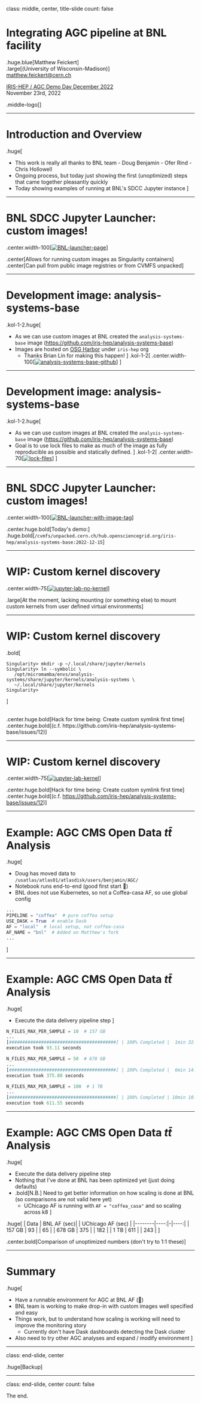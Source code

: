 class: middle, center, title-slide
count: false

# Integrating AGC pipeline at BNL facility

.huge.blue[Matthew Feickert]<br>
.large[(University of Wisconsin-Madison)]
<br>
[matthew.feickert@cern.ch](mailto:matthew.feickert@cern.ch)

[IRIS-HEP / AGC Demo Day December 2022](https://indico.cern.ch/event/1218004/#4-integrating-agc-pipeline-at)
<br>
November 23rd, 2022

.middle-logo[]

---
# Introduction and Overview

.huge[
- This work is really all thanks to BNL team
      - Doug Benjamin
      - Ofer Rind
      - Chris Hollowell
- Ongoing process, but today just showing the first (unoptimized) steps that came together pleasantly quickly
- Today showing examples of running at BNL's SDCC Jupyter instance
]

---
# BNL SDCC Jupyter Launcher: custom images!

.center.width-100[[![BNL-launcher-page](figures/BNL-launcher-page.png)](https://atlas-jupyter-test.sdcc.bnl.gov/)]

.center[Allows for running custom images as Singularity containers]
.center[Can pull from public image registries or from CVMFS unpacked]

---
# Development image: analysis-systems-base

.kol-1-2.huge[
- As we can use custom images at BNL created the `analysis-systems-base` image (https://github.com/iris-hep/analysis-systems-base)
- Images are hosted on [OSG Harbor](https://hub.opensciencegrid.org/harbor/projects/863/repositories/analysis-systems-base) under `iris-hep` org
   - Thanks Brian Lin for making this happen!
]
.kol-1-2[
.center.width-100[[![analysis-systems-base-github](figures/analysis-systems-base-github.png)](https://github.com/iris-hep/analysis-systems-base)]
]

---
# Development image: analysis-systems-base

.kol-1-2.huge[
- As we can use custom images at BNL created the `analysis-systems-base` image (https://github.com/iris-hep/analysis-systems-base)
- Goal is to use lock files to make as much of the image as fully reproducible as possible and statically defined.
]
.kol-1-2[
.center.width-70[[![lock-files](figures/lock-files.png)](https://github.com/iris-hep/analysis-systems-base)]
]

---
# BNL SDCC Jupyter Launcher: custom images!

.center.width-100[[![BNL-launcher-with-image-tag](figures/BNL-launcher-with-image-tag.png)](https://atlas-jupyter-test.sdcc.bnl.gov/)]

.center.huge.bold[Today's demo:]
.huge.bold[`/cvmfs/unpacked.cern.ch/hub.opensciencegrid.org/iris-hep/analysis-systems-base:2022-12-15`]

---
# WIP: Custom kernel discovery

.center.width-75[[![jupyter-lab-no-kernel](figures/jupyter-lab-no-kernel.png)](https://atlas-jupyter-test.sdcc.bnl.gov/)]

.large[At the moment, lacking mounting (or something else) to mount custom kernels from user defined virtual environments]

---
# WIP: Custom kernel discovery

.bold[
```
Singularity> mkdir -p ~/.local/share/jupyter/kernels
Singularity> ln --symbolic \
   /opt/micromamba/envs/analysis-systems/share/jupyter/kernels/analysis-systems \
   ~/.local/share/jupyter/kernels
Singularity>
```
]

<br>
.center.huge.bold[Hack for time being: Create custom symlink first time]
.center.huge.bold[(c.f. https://github.com/iris-hep/analysis-systems-base/issues/12)]

---
# WIP: Custom kernel discovery

.center.width-75[[![jupyter-lab-kernel](figures/jupyter-lab-kernel.png)](https://atlas-jupyter-test.sdcc.bnl.gov/)]

.center.huge.bold[Hack for time being: Create custom symlink first time]
.center.huge.bold[(c.f. https://github.com/iris-hep/analysis-systems-base/issues/12)]

---
# Example: AGC CMS Open Data $t\bar{t}$ Analysis

.huge[
- Doug has moved data to `/usatlas/atlas01/atlasdisk/users/benjamin/AGC/`
- Notebook runs end-to-end (good first start 🚀)
- BNL does not use Kubernetes, so not a Coffea-casa AF, so use global config
```python
...
PIPELINE = "coffea"  # pure coffea setup
USE_DASK = True  # enable Dask
AF = "local"  # local setup, not coffea-casa
AF_NAME = "bnl"  # Added on Matthew's fork
...
```
]

---
# Example: AGC CMS Open Data $t\bar{t}$ Analysis

.huge[
- Execute the data delivery pipeline step
]

```python
N_FILES_MAX_PER_SAMPLE = 10  # 157 GB
...
[########################################] | 100% Completed |  1min 32.6s
execution took 93.11 seconds
```

```python
N_FILES_MAX_PER_SAMPLE = 50  # 678 GB
...
[########################################] | 100% Completed |  6min 14.1s
execution took 375.80 seconds
```

```python
N_FILES_MAX_PER_SAMPLE = 100  # 1 TB
...
[########################################] | 100% Completed | 10min 10.0s
execution took 611.55 seconds
```

---
# Example: AGC CMS Open Data $t\bar{t}$ Analysis

.huge[
- Execute the data delivery pipeline step
- Nothing that I've done at BNL has been optimized yet (just doing defaults)
- .bold[N.B.] Need to get better information on how scaling is done at BNL (so comparisons are not valid here yet)
   - UChicago AF is running with `AF = "coffea_casa"` and so scaling across k8
]

.huge[
| Data   | BNL AF (sec)| | UChicago AF (sec)  |
|--------|----:|-|----:|
| 157 GB |  93 | |  65 |
| 678 GB | 375 | | 182 |
| 1 TB   | 611 | | 243 |
]

.center.bold[Comparison of unoptimized numbers (don't try to 1:1 these)]


---
# Summary

.huge[
- Have a runnable environment for AGC at BNL AF (🚀)
- BNL team is working to make drop-in with custom images well specified and easy
- Things work, but to understand how scaling is working will need to improve the monitoring story
   - Currently don't have Dask dashboards detecting the Dask cluster
- Also need to try other AGC analyses and expand / modify environment
]

---
class: end-slide, center

.huge[Backup]

---

class: end-slide, center
count: false

The end.
